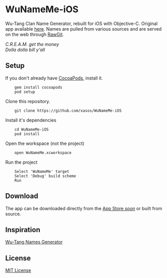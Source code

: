 WuNameMe-iOS
========

Wu-Tang Clan Name Generator, rebuilt for iOS with Objective-C. Original app available [here](https://github.com/xasos/WuNameMe). Names are pulled from various sources and are served on the web through [RawGit](https://cdn.rawgit.com/xasos/WuNameMe-iOS/master/names.json).

<i>C.R.E.A.M. get the money<br>
Dolla dolla bill y'all</i>

## Setup
If you don't already have [CocoaPods](http://cocoapods.org/), install it.

        gem install cocoapods
        pod setup

Clone this repository.

		git clone https://github.com/xasos/WuNameMe-iOS

Install it's dependencies

		cd WuNameMe-iOS
		pod install

Open the workspace (not the project)

		open WuNameMe.xcworkspace
Run the project

		Select 'WuNameMe' target
    	Select 'Debug' build scheme
		Run

## Download 
The app can be downloaded directly from the [App Store <i>soon</i>](http://appstore.com) or built from source.

## Inspiration
[Wu-Tang Names Generator](http://www.mess.be/inickgenwuname.php)

## License
[MIT License](LICENSE)
